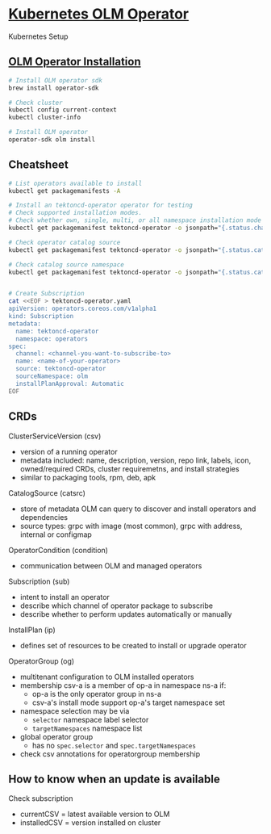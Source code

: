 # [Kubernetes OLM Operator](https://olm.operatorframework.io/)
Kubernetes Setup

## [OLM Operator Installation](https://olm.operatorframework.io/docs/getting-started/#installing-olm-in-your-cluster)
```sh
# Install OLM operator sdk
brew install operator-sdk

# Check cluster
kubectl config current-context
kubectl cluster-info

# Install OLM operator
operator-sdk olm install
```

## Cheatsheet
```sh
# List operators available to install
kubectl get packagemanifests -A

# Install an tektoncd-operator operator for testing
# Check supported installation modes.
# Check whether own, single, multi, or all namespace installation mode is supported.
kubectl get packagemanifest tektoncd-operator -o jsonpath="{.status.channels[0].currentCSVDesc.installModes}" | jq '.[] | select (.supported==true)'

# Check operator catalog source
kubectl get packagemanifest tektoncd-operator -o jsonpath="{.status.catalogSource}"

# Check catalog source namespace
kubectl get packagemanifest tektoncd-operator -o jsonpath="{.status.catalogSourceNamespace}"


# Create Subscription
cat <<EOF > tektoncd-operator.yaml
apiVersion: operators.coreos.com/v1alpha1
kind: Subscription
metadata:
  name: tektoncd-operator
  namespace: operators
spec:
  channel: <channel-you-want-to-subscribe-to>
  name: <name-of-your-operator>
  source: tektoncd-operator
  sourceNamespace: olm
  installPlanApproval: Automatic
EOF

```

## CRDs
ClusterServiceVersion (csv)
- version of a running operator
- metadata included: name, description, version, repo link, labels, icon, owned/required CRDs, cluster requiremetns, and install strategies
- similar to packaging tools, rpm, deb, apk

CatalogSource (catsrc)
- store of metadata OLM can query to discover and install operators and dependencies
- source types: grpc with image (most common), grpc with address, internal or configmap

OperatorCondition (condition)
- communication between OLM and managed operators

Subscription (sub)
- intent to install an operator
- describe which channel of operator package to subscribe
- describe whether to perform updates automatically or manually

InstallPlan (ip)
- defines set  of resources to be created to install or upgrade operator

OperatorGroup (og)
- multitenant configuration to OLM installed operators
- membership
  csv-a is a member of op-a in namespace ns-a if:
  * op-a is the only operator group in ns-a
  * csv-a's install mode support op-a's target namespace set
- namespace selection may be via
  * `selector` namespace label selector
  * `targetNamespaces` namespace list
- global operator group
  * has no `spec.selector` and `spec.targetNamespaces`
- check csv annotations for operatorgroup membership

## How to know when an update is available
Check subscription 
- currentCSV = latest available version to OLM
- installedCSV = version installed on cluster
